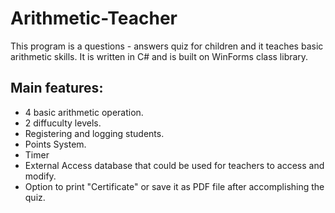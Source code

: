 # Arithmetic-Teacher
This program is a questions - answers quiz for children and it teaches basic arithmetic skills. It is written in C# and is built on WinForms class library.
## Main features:
- 4 basic arithmetic operation.
- 2 diffuculty levels.
- Registering and logging students.
- Points System.
- Timer
- External Access database that could be used for teachers to access and modify.
- Option to print "Certificate" or save it as PDF file after accomplishing the quiz.
